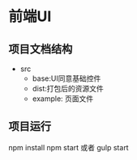 # 前端UI

## 项目文档结构

- src
   - base:UI同意基础控件
   - dist:打包后的资源文件
   - example: 页面文件

## 项目运行
npm install
npm start 或者 gulp start